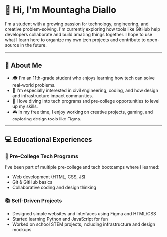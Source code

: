# 👋 Hi, I'm Mountagha Diallo

I'm a student with a growing passion for technology, engineering, and creative problem-solving. I'm currently exploring how tools like GitHub help developers collaborate and build amazing things together. I hope to use what I learn here to organize my own tech projects and contribute to open-source in the future.

---

## 🌟 About Me

- 🎓 I'm an 11th-grade student who enjoys learning how tech can solve real-world problems.
- 🔧 I'm especially interested in civil engineering, coding, and how design and infrastructure impact communities.
- 🧠 I love diving into tech programs and pre-college opportunities to level up my skills.
- 🎮 In my free time, I enjoy working on creative projects, gaming, and exploring design tools like Figma.

---

## 💻 Educational Experiences

### 🏫 Pre-College Tech Programs
I've been part of multiple pre-college and tech bootcamps where I learned:
- Web development (HTML, CSS, JS)
- Git & GitHub basics
- Collaborative coding and design thinking

### 📚 Self-Driven Projects
- Designed simple websites and interfaces using Figma and HTML/CSS
- Started learning Python and JavaScript for fun
- Worked on school STEM projects, including infrastructure and design mockups

